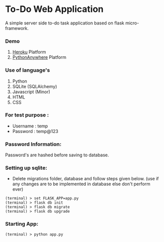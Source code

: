 # To-Do Web Application

A simple server side to-do task application based on flask micro-framework.

### Demo

1. [Heroku](https://todo-app-deepspraj.herokuapp.com/) Platform
2. [PythonAnywhere](http://deepspraj.pythonanywhere.com/) Platform


### Use of language's

1. Python
2. SQLite (SQLAlchemy)
3. Javascript (Minor)
4. HTML
5. CSS

### For test purpose :
- Username : temp
- Password : temp@123

### Password Information:

Password's are hashed before saving to database.

### Setting up sqlite:
- Delete migrations folder, database and follow steps given below.
(use if any changes are to be implemented in  database else don't perform ever)

```
(terminal) > set FLASK_APP=app.py
(terminal) > flask db init
(terminal) > flask db migrate
(terminal) > flask db upgrade
```

### Starting App:
```
(terminal) > python app.py
```
